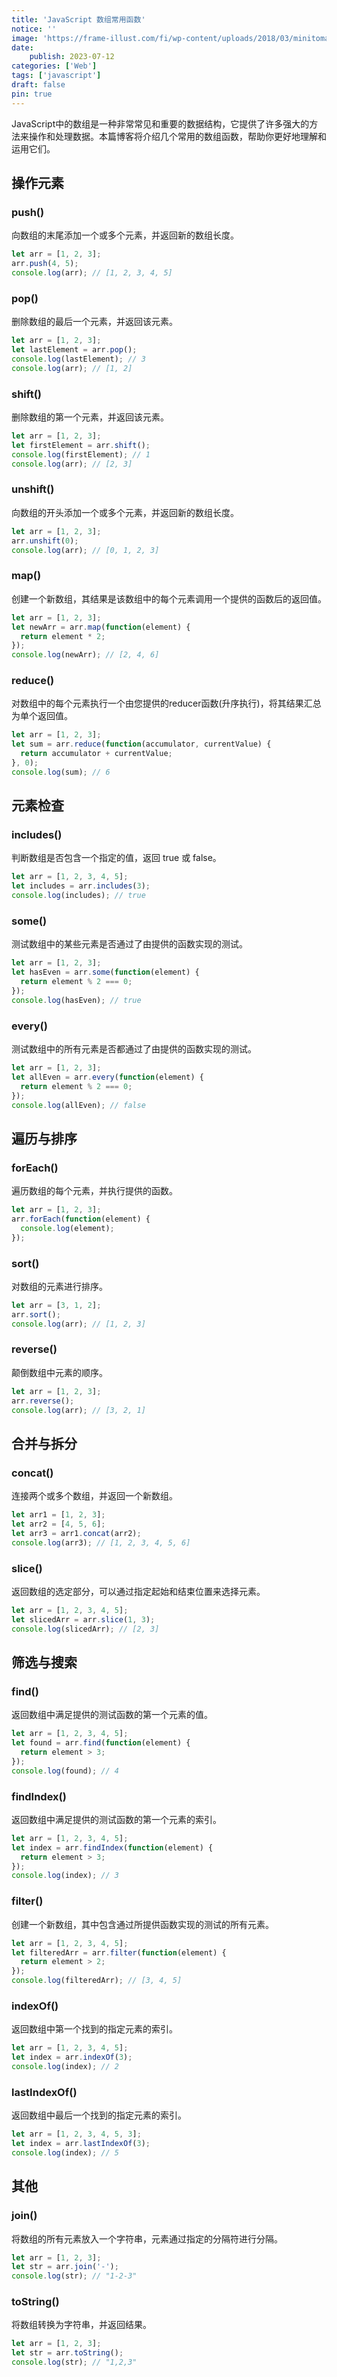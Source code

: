 ```yaml
---
title: 'JavaScript 数组常用函数'
notice: ''
image: 'https://frame-illust.com/fi/wp-content/uploads/2018/03/minitomato-400x400.png'
date:
    publish: 2023-07-12
categories: ['Web']
tags: ['javascript']
draft: false
pin: true
---
```

JavaScript中的数组是一种非常常见和重要的数据结构，它提供了许多强大的方法来操作和处理数据。本篇博客将介绍几个常用的数组函数，帮助你更好地理解和运用它们。

## 操作元素

### push()
向数组的末尾添加一个或多个元素，并返回新的数组长度。
```javascript
let arr = [1, 2, 3];
arr.push(4, 5);
console.log(arr); // [1, 2, 3, 4, 5]
```
### pop()
删除数组的最后一个元素，并返回该元素。
```javascript
let arr = [1, 2, 3];
let lastElement = arr.pop();
console.log(lastElement); // 3
console.log(arr); // [1, 2]
```
### shift()
删除数组的第一个元素，并返回该元素。
```javascript
let arr = [1, 2, 3];
let firstElement = arr.shift();
console.log(firstElement); // 1
console.log(arr); // [2, 3]
```

### unshift()
向数组的开头添加一个或多个元素，并返回新的数组长度。
```javascript
let arr = [1, 2, 3];
arr.unshift(0);
console.log(arr); // [0, 1, 2, 3]
```

### map()
创建一个新数组，其结果是该数组中的每个元素调用一个提供的函数后的返回值。
```javascript
let arr = [1, 2, 3];
let newArr = arr.map(function(element) {
  return element * 2;
});
console.log(newArr); // [2, 4, 6]
```

### reduce()
对数组中的每个元素执行一个由您提供的reducer函数(升序执行)，将其结果汇总为单个返回值。
```javascript
let arr = [1, 2, 3];
let sum = arr.reduce(function(accumulator, currentValue) {
  return accumulator + currentValue;
}, 0);
console.log(sum); // 6
```

## 元素检查

### includes()
判断数组是否包含一个指定的值，返回 true 或 false。
```javascript
let arr = [1, 2, 3, 4, 5];
let includes = arr.includes(3);
console.log(includes); // true
```

### some()
测试数组中的某些元素是否通过了由提供的函数实现的测试。
```javascript
let arr = [1, 2, 3];
let hasEven = arr.some(function(element) {
  return element % 2 === 0;
});
console.log(hasEven); // true
```
### every()
测试数组中的所有元素是否都通过了由提供的函数实现的测试。
```javascript
let arr = [1, 2, 3];
let allEven = arr.every(function(element) {
  return element % 2 === 0;
});
console.log(allEven); // false
```

## 遍历与排序

### forEach()
遍历数组的每个元素，并执行提供的函数。
```javascript
let arr = [1, 2, 3];
arr.forEach(function(element) {
  console.log(element);
});
```
### sort()
对数组的元素进行排序。
```javascript
let arr = [3, 1, 2];
arr.sort();
console.log(arr); // [1, 2, 3]
```
### reverse()
颠倒数组中元素的顺序。
```javascript
let arr = [1, 2, 3];
arr.reverse();
console.log(arr); // [3, 2, 1]
```

## 合并与拆分

### concat()
连接两个或多个数组，并返回一个新数组。
```javascript
let arr1 = [1, 2, 3];
let arr2 = [4, 5, 6];
let arr3 = arr1.concat(arr2);
console.log(arr3); // [1, 2, 3, 4, 5, 6]
```

### slice()
返回数组的选定部分，可以通过指定起始和结束位置来选择元素。
```javascript
let arr = [1, 2, 3, 4, 5];
let slicedArr = arr.slice(1, 3);
console.log(slicedArr); // [2, 3]
```

## 筛选与搜索

### find()
返回数组中满足提供的测试函数的第一个元素的值。
```javascript
let arr = [1, 2, 3, 4, 5];
let found = arr.find(function(element) {
  return element > 3;
});
console.log(found); // 4
```
### findIndex()
返回数组中满足提供的测试函数的第一个元素的索引。
```javascript
let arr = [1, 2, 3, 4, 5];
let index = arr.findIndex(function(element) {
  return element > 3;
});
console.log(index); // 3
```

### filter()
创建一个新数组，其中包含通过所提供函数实现的测试的所有元素。
```javascript
let arr = [1, 2, 3, 4, 5];
let filteredArr = arr.filter(function(element) {
  return element > 2;
});
console.log(filteredArr); // [3, 4, 5]
```

### indexOf()
返回数组中第一个找到的指定元素的索引。
```javascript
let arr = [1, 2, 3, 4, 5];
let index = arr.indexOf(3);
console.log(index); // 2
```

### lastIndexOf()
返回数组中最后一个找到的指定元素的索引。
```javascript
let arr = [1, 2, 3, 4, 5, 3];
let index = arr.lastIndexOf(3);
console.log(index); // 5
```

## 其他

### join()
将数组的所有元素放入一个字符串，元素通过指定的分隔符进行分隔。
```javascript
let arr = [1, 2, 3];
let str = arr.join('-');
console.log(str); // "1-2-3"
```

### toString()
将数组转换为字符串，并返回结果。
```javascript
let arr = [1, 2, 3];
let str = arr.toString();
console.log(str); // "1,2,3"
```